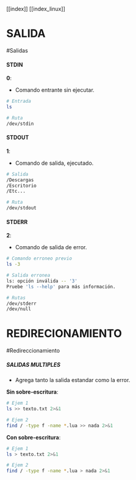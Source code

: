 [[index]]
[[index_linux]]

# SALIDA
#Salidas
#### STDIN
**0**:
- Comando entrante sin ejecutar.
```bash
# Entrada
ls 

# Ruta
/dev/stdin
```

#### STDOUT
**1**:
- Comando de salida, ejecutado.
```bash
# Salida 
/Descargas
/Escritorio
/Etc...

# Ruta
/dev/stdout
```

#### STDERR
**2**:
- Comando de salida de error.
```bash
# Comando erroneo previo
ls -3

# Salida erronea
ls: opción inválida -- '3'
Pruebe 'ls --help' para más información.

# Rutas 
/dev/stderr
/dev/null
```



# REDIRECIONAMIENTO

#Redireccionamiento
##### SALIDAS MULTIPLES
- Agrega tanto la salida estandar como la error.

**Sin sobre-escritura**:
```bash
# Ejem 1
ls >> texto.txt 2>&1

# Ejem 2
find / -type f -name *.lua >> nada 2>&1
```

**Con sobre-escritura**:
```bash
# Ejem 1
ls > texto.txt 2>&1

# Ejem 2
find / -type f -name *.lua > nada 2>&1
```
